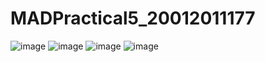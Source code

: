 # MADPractical5_20012011177

![image](https://user-images.githubusercontent.com/110706398/192955638-360698d9-393b-47bb-8d1b-3a76089d4057.png)
![image](https://user-images.githubusercontent.com/110706398/192955728-3e4a4306-1e44-4786-955f-c754164b3282.png)
![image](https://user-images.githubusercontent.com/110706398/192955772-52fe5ab8-52cc-4117-8709-1984dd18c3ef.png)
![image](https://user-images.githubusercontent.com/110706398/192955796-e86a1e66-4db6-4ed4-ad4a-5cad0cd6019b.png)
